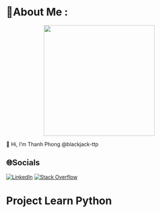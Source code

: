 # 💫About Me :
<p align="center"><a href="https://github.com/blackjack-ttp/" target="_blank"><img src="https://res.cloudinary.com/dt9jfmwiy/image/upload/v1695052210/My%20image/yzopktl1plls487thcwr.png" width="300"></a></p>

🐅 Hi, I’m Thanh Phong @blackjack-ttp

## 🌐Socials
[![LinkedIn](https://img.shields.io/badge/LinkedIn-%230077B5.svg?logo=linkedin&logoColor=white)](https://linkedin.com/in/phong-trần-thanh-b92500287) [![Stack Overflow](https://img.shields.io/badge/-Stackoverflow-FE7A16?logo=stack-overflow&logoColor=white)](https://stackoverflow.com/users/22580596) 

# Project Learn Python


